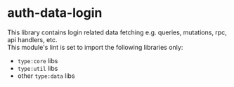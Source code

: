 # auth-data-login

This library contains login related data fetching e.g. queries, mutations, rpc, api handlers, etc.  
This module's lint is set to import the following libraries only:

- `type:core` libs
- `type:util` libs
- other `type:data` libs
